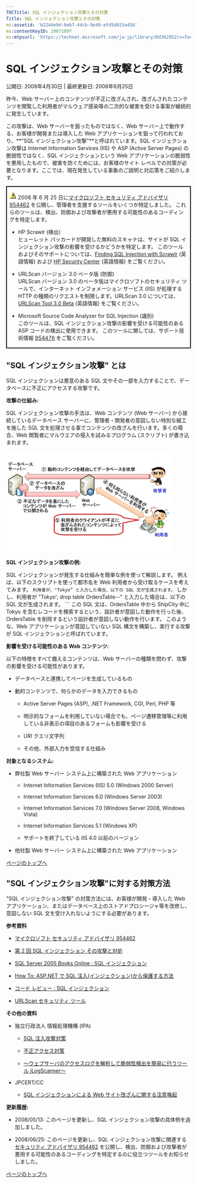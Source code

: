 ```yaml
---
TOCTitle: SQL インジェクション攻撃とその対策
Title: SQL インジェクション攻撃とその対策
ms:assetid: 'b2244e9d-0eb7-44cb-9e49-efd5d015a458'
ms:contentKeyID: 19871897
ms:mtpsurl: 'https://technet.microsoft.com/ja-jp/library/Dd362952(v=TechNet.10)'
---
```


SQL インジェクション攻撃とその対策
==================================

公開日: 2008年4月30日 | 最終更新日: 2008年6月25日

昨今、Web サーバー上のコンテンツが不正に改ざんされ、改ざんされたコンテンツを閲覧した利用者がマルウェア感染等の二次的な被害を受ける事案が継続的に発生しています。

この攻撃は、Web サーバーを狙ったものではなく、Web サーバー上で動作する、お客様が開発または導入した Web アプリケーションを狙って行われており、**"SQL インジェクション攻撃"**と呼ばれています。SQL インジェクション攻撃は Internet Information Services (IIS) や ASP (Active Server Pages) の脆弱性ではなく、SQL インジェクションという Web アプリケーションの脆弱性を悪用したもので、被害を防ぐためには、お客様のサイト レベルでの対策が必要となります。ここでは、現在発生している事象のご説明と対応策をご紹介します。

<p> </p>
<table style="border:1px solid black;">
<colgroup>
<col width="100%" />
</colgroup>
<tbody>
<tr class="odd">
<td style="border:1px solid black;"><p><img src="images/Dd362952.alert_icon(ja-jp,TechNet.10).gif" /> 2008 年 6 月 25 日に<a href="http://www.microsoft.com/japan/technet/security/advisory/954462.mspx">マイクロソフト セキュリティ アドバイザリ 954462</a> を公開し、管理者を支援するツールをいくつか特定しました。 これらのツールは、検出、防御および攻撃者が悪用する可能性のあるコーディングを特定します。</p>
<ul>
<li><p>HP Scrawlr (検出)<br />
ヒューレット パッカードが開発した無料のスキャナは、サイトが SQL インジェクション攻撃の影響を受けるかどうかを特定します。 このツールおよびそのサポートについては、<a href="http://www.communities.hp.com/securitysoftware/blogs/spilabs/archive/2008/06/23/finding-sql-injection-with-scrawlr.aspx">Finding SQL Injection with Scrawlr</a> (英語情報) および <a href="http://www.communities.hp.com/securitysoftware/">HP Security Center</a> (英語情報) をご覧ください。</p></li>
<li><p>URLScan バージョン 3.0 ベータ版 (防御)<br />
URLScan バージョン 3.0 のベータ版はマイクロソフトのセキュリティ ツールで、インターネット インフォメーション サービス (IIS) が処理する HTTP の種類のリクエストを制限します。URLScan 3.0 については、<a href="http://learn.iis.net/page.aspx/473/using-urlscan">URLScan Tool 3.0 Beta</a> (英語情報) をご覧ください。</p></li>
<li><p>Microsoft Source Code Analyzer for SQL Injection (識別)<br />
このツールは、SQL インジェクション攻撃の影響を受ける可能性のある ASP コードの検出に使用できます。 このツールに関しては、サポート技術情報 <a href="http://support.microsoft.com/kb/954476">954476</a> をご覧ください。</p></li>
</ul></td>
</tr>
</tbody>
</table>
<p> </p>

"SQL インジェクション攻撃" とは
-------------------------------

SQL インジェクションは悪意のある SQL 文やその一部を入力することで、データベースに不正にアクセスする攻撃です。

**攻撃の仕組み:**

SQL インジェクション攻撃の手法は、Web コンテンツ (Web サーバー) から接続しているデータベース サーバーに、管理者・開発者の意図しない特別な細工を施した SQL 文を処理させる事でコンテンツの改ざんを行います。多くの場合、Web 閲覧者にマルウエアの侵入を試みるプログラム (スクリプト) が書き込まれます。

![](images/Dd362952.SQLInjection(ja-jp,TechNet.10).jpg)

**SQL インジェクション攻撃の例:**

SQL インジェクションが発生する仕組みを簡単な例を使って解説します。
例えば、以下のスクリプトを使って都市名を Web 利用者から受け取るケースを考えてみます。
        ```
利用者が、"Tokyo” と入力した場合、以下の SQL 文が生成されます。
        ```
しかし、利用者が "Tokyo'; drop table OrdersTable--" と入力した場合は、以下の SQL 文が生成されます。
        ```
この SQL 文は、OrdersTable 中から ShipCity 中に Tokyo を含むレコードを検索するという、設計者が意図した動作を行った後、OrdersTable を削除するという設計者が意図しない動作を行います。 このような、Web アプリケーションが意図していない SQL 構文を構築し、実行する攻撃が SQL インジェクションと呼ばれています。

**影響を受ける可能性のある Web コンテンツ:**

以下の特徴をすべて備えるコンテンツは、Web サーバーの種類を問わず、攻撃の影響を受ける可能性があります。

-   データベースと連携してページを生成しているもの

-   動的コンテンツで、何らかのデータを入力できるもの

    -   Active Server Pages (ASP), .NET Framework, CGI, Perl, PHP 等

    -   明示的なフォームを利用していない場合でも、ページ遷移管理等に利用している非表示の項目のあるフォームも影響を受ける

    -   URI クエリ文字列

    -   その他、外部入力を受信する仕組み

**対象となるシステム:**

-   弊社製 Web サーバー システム上に構築された Web アプリケーション

    -   Internet Information Services (IIS) 5.0 (Windows 2000 Server)

    -   Internet Information Services 6.0 (Windows Server 2003)

    -   Internet Information Services 7.0 (Windows Server 2008, Windows Vista)

    -   Internet Information Services 5.1 (Windows XP)

    -   サポートを終了している IIS 4.0 以前のバージョン

-   他社製 Web サーバー システム上に構築された Web アプリケーション

[](#mainsection)[ページのトップへ](#mainsection)

"SQL インジェクション攻撃"に対する対策方法
------------------------------------------

"SQL インジェクション攻撃" の対策方法には、お客様が開発・導入した Web アプリケーション、またはデータベース上のストアドプロシージャ等を改修し、意図しない SQL 文を受け入れないようにする必要があります。

**参考資料**

-   [マイクロソフト セキュリティ アドバイザリ 954462](http://www.microsoft.com/japan/technet/security/advisory/954462.mspx)

-   [第 2 回 SQL インジェクション その攻撃と対処](http://download.microsoft.com/download/4/2/4/424c5178-40ed-48fc-8b2c-690f99f1171e/security_l100sqlinjection_2.ppt)

-   [SQL Server 2005 Books Online : SQL インジェクション](http://msdn.microsoft.com/ja-jp/library/ms161953.aspx)

-   [How To: ASP.NET で SQL 注入(インジェクション)から保護する方法](http://www.microsoft.com/japan/msdn/enterprise/pag/securityguidance/paght000002.aspx)

-   [コード レビュー : SQL インジェクション](http://msdn.microsoft.com/ja-jp/library/cc402232.aspx)

-   [URLScan セキュリティ ツール](http://www.microsoft.com/japan/technet/security/tools/urlscan.mspx)

**その他の資料**

-   独立行政法人 情報処理機構 (IPA)

    -   [SQL 注入攻撃対策](http://www.ipa.go.jp/security/awareness/vendor/programmingv2/contents/c908.html)

    -   [不正アクセス対策](http://www.ipa.go.jp/security/fusei/ciadr.html)

    -   [～ウェブサーバのアクセスログを解析して脆弱性検出を簡易に行うツール iLogScanner～](http://www.ipa.go.jp/security/vuln/ilogscanner.html)

-   JPCERT/CC

    -   [SQL インジェクションによる Web サイト改ざんに関する注意喚起](http://www.jpcert.or.jp/at/2008/at080005.txt)

**更新履歴:**

-   2008/05/13: このページを更新し、SQL インジェクション攻撃の具体例を追加しました。

-   2008/06/25: このページを更新し、SQL インジェクション攻撃に関連する[セキュリティ アドバイザリ 954462](http://www.microsoft.com/japan/technet/security/advisory/954462.mspx) を公開し、検出、防御および攻撃者が悪用する可能性のあるコーディングを特定するのに役立つツールをお知らせしました。

[](#mainsection)[ページのトップへ](#mainsection)
